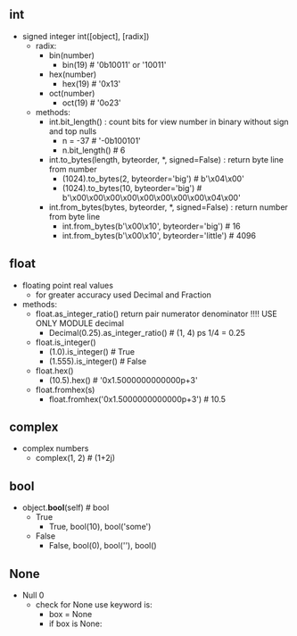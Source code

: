 ## int
* signed integer int([object], [radix])
    * radix:
        * bin(number)
            - bin(19) # '0b10011' or '10011'
        *  hex(number)
            - hex(19) # '0x13'
        *  oct(number)
            - oct(19) # '0o23'
    *  methods:
        * int.bit_length() : count bits for view number in binary without sign and top nulls
            - n = -37 # '-0b100101'
            - n.bit_length() # 6
        * int.to_bytes(length, byteorder, *, signed=False) : return byte line from number
            - (1024).to_bytes(2, byteorder='big') # b'\x04\x00'
            - (1024).to_bytes(10, byteorder='big') # b'\x00\x00\x00\x00\x00\x00\x00\x00\x04\x00'
        * int.from_bytes(bytes, byteorder, *, signed=False) : return number from byte line
            - int.from_bytes(b'\x00\x10', byteorder='big') # 16
            - int.from_bytes(b'\x00\x10', byteorder='little') # 4096
## float
* floating point real values
    * for greater accuracy used Decimal and Fraction
* methods:
    * float.as_integer_ratio() return pair numerator denominator !!!! USE ONLY MODULE decimal
        - Decimal(0.25).as_integer_ratio() # (1, 4) ps 1/4 = 0.25
    * float.is_integer()
        - (1.0).is_integer() # True
        - (1.555).is_integer() # False
    * float.hex()
        - (10.5).hex() # '0x1.5000000000000p+3'
    * float.fromhex(s)
        - float.fromhex('0x1.5000000000000p+3') # 10.5
## complex
* complex numbers
    * complex(1, 2) # (1+2j)
## bool
* object.__bool__(self)  # bool
    * True
        -  True, bool(10), bool('some')
    * False
        - False, bool(0), bool(''), bool()
## None
* Null 0
    * check for None use keyword is:
        - box = None
        - if box is None: